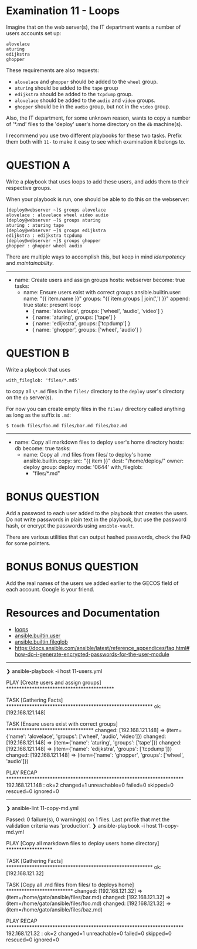 # Examination 11 - Loops

Imagine that on the web server(s), the IT department wants a number of users accounts set up:

    alovelace
    aturing
    edijkstra
    ghopper

These requirements are also requests:

* `alovelace` and `ghopper` should be added to the `wheel` group.
* `aturing` should be added to the `tape` group
* `edijkstra` should be added to the `tcpdump` group.
* `alovelace` should be added to the `audio` and `video` groups.
* `ghopper` should be in the `audio` group, but not in the `video` group.

Also, the IT department, for some unknown reason, wants to copy a number of '\*.md' files
to the 'deploy' user's home directory on the `db` machine(s).

I recommend you use two different playbooks for these two tasks. Prefix them both with `11-` to
make it easy to see which examination it belongs to.

# QUESTION A

Write a playbook that uses loops to add these users, and adds them to their respective groups.

When your playbook is run, one should be able to do this on the webserver:

    [deploy@webserver ~]$ groups alovelace
    alovelace : alovelace wheel video audio
    [deploy@webserver ~]$ groups aturing
    aturing : aturing tape
    [deploy@webserver ~]$ groups edijkstra
    edijkstra : edijkstra tcpdump
    [deploy@webserver ~]$ groups ghopper
    ghopper : ghopper wheel audio

There are multiple ways to accomplish this, but keep in mind _idempotency_ and _maintainability_.

---
- name: Create users and assign groups
  hosts: webserver
  become: true
  tasks:
    - name: Ensure users exist with correct groups
      ansible.builtin.user:
        name: "{{ item.name }}"
        groups: "{{ item.groups | join(',') }}"
        append: true
        state: present
      loop:
        - { name: 'alovelace', groups: ['wheel', 'audio', 'video'] }
        - { name: 'aturing', groups: ['tape'] }
        - { name: 'edijkstra', groups: ['tcpdump'] }
        - { name: 'ghopper', groups: ['wheel', 'audio'] }

# QUESTION B

Write a playbook that uses

    with_fileglob: 'files/*.md5'

to copy all `\*.md` files in the `files/` directory to the `deploy` user's directory on the `db` server(s).

For now you can create empty files in the `files/` directory called anything as long as the suffix is `.md`:

    $ touch files/foo.md files/bar.md files/baz.md


---
- name: Copy all markdown files to deploy user's home directory
  hosts: db
  become: true
  tasks:
    - name: Copy all .md files from files/ to deploy's home
      ansible.builtin.copy:
        src: "{{ item }}"
        dest: "/home/deploy/"
        owner: deploy
        group: deploy
        mode: '0644'
      with_fileglob:
        - "files/*.md"


# BONUS QUESTION

Add a password to each user added to the playbook that creates the users. Do not write passwords in plain
text in the playbook, but use the password hash, or encrypt the passwords using `ansible-vault`.

There are various utilities that can output hashed passwords, check the FAQ for some pointers.

# BONUS BONUS QUESTION

Add the real names of the users we added earlier to the GECOS field of each account. Google is your friend.

# Resources and Documentation

* [loops](https://docs.ansible.com/ansible/latest/playbook_guide/playbooks_loops.html)
* [ansible.builtin.user](https://docs.ansible.com/ansible/latest/collections/ansible/builtin/user_module.html)
* [ansible.builtin.fileglob](https://docs.ansible.com/ansible/latest/collections/ansible/builtin/fileglob_lookup.html)
* https://docs.ansible.com/ansible/latest/reference_appendices/faq.html#how-do-i-generate-encrypted-passwords-for-the-user-module


-----------------------------------------------------------------
❯ ansible-playbook -i host 11-users.yml

PLAY [Create users and assign groups] ******************************************

TASK [Gathering Facts] *********************************************************
ok: [192.168.121.148]

TASK [Ensure users exist with correct groups] **********************************
changed: [192.168.121.148] => (item={'name': 'alovelace', 'groups': ['wheel', 'audio', 'video']})
changed: [192.168.121.148] => (item={'name': 'aturing', 'groups': ['tape']})
changed: [192.168.121.148] => (item={'name': 'edijkstra', 'groups': ['tcpdump']})
changed: [192.168.121.148] => (item={'name': 'ghopper', 'groups': ['wheel', 'audio']})

PLAY RECAP *********************************************************************
192.168.121.148            : ok=2    changed=1    unreachable=0    failed=0    skipped=0    rescued=0    ignored=0

---------------------------------------------------------------------
❯ ansible-lint 11-copy-md.yml

Passed: 0 failure(s), 0 warning(s) on 1 files. Last profile that met the validation criteria was 'production'.
❯ ansible-playbook -i host 11-copy-md.yml

PLAY [Copy all markdown files to deploy users home directory] ******************

TASK [Gathering Facts] *********************************************************
ok: [192.168.121.32]

TASK [Copy all .md files from files/ to deploys home] **************************
changed: [192.168.121.32] => (item=/home/gato/ansible/files/bar.md)
changed: [192.168.121.32] => (item=/home/gato/ansible/files/foo.md)
changed: [192.168.121.32] => (item=/home/gato/ansible/files/baz.md)

PLAY RECAP *********************************************************************
192.168.121.32             : ok=2    changed=1    unreachable=0    failed=0    skipped=0    rescued=0    ignored=0 